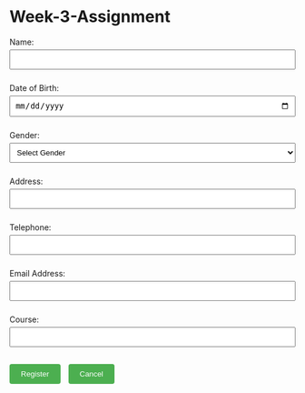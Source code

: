 # Week-3-Assignment
<!DOCTYPE html>
<html lang="en">
<head>
  <meta charset="UTF-8">
  <meta name="viewport" content="width=device-width, initial-scale=1.0">
  <title>Student Registration Form</title>
  <style>
    label {
      display: block;
      margin-bottom: 5px;
    }
    input, select {
      width: 100%;
      padding: 8px;
      margin-bottom: 10px;
      box-sizing: border-box;
    }
    button {
      padding: 10px 20px;
      background-color: #4CAF50;
      color: white;
      border: none;
      border-radius: 4px;
      cursor: pointer;
    }
    button:hover {
      background-color: #45a049;
    }
    .btn-group {
      margin-top: 20px;
    }
    .btn-group button {
      margin-right: 10px;
    }
  </style>
</head>
<body>

<form action="#" method="POST">
  <label for="name">Name:</label>
  <input type="text" id="name" name="name" required>
  
  <label for="dob">Date of Birth:</label>
  <input type="date" id="dob" name="dob" required>
  
  <label for="gender">Gender:</label>
  <select id="gender" name="gender" required>
    <option value="">Select Gender</option>
    <option value="male">Male</option>
    <option value="female">Female</option>
    <option value="other">Other</option>
  </select>
  
  <label for="address">Address:</label>
  <input type="text" id="address" name="address" required>
  
  <label for="telephone">Telephone:</label>
  <input type="tel" id="telephone" name="telephone" required>
  
  <label for="email">Email Address:</label>
  <input type="email" id="email" name="email" required>
  
  <label for="course">Course:</label>
  <input type="text" id="course" name="course" required>
  
  <div class="btn-group">
    <button type="submit" name="submit">Register</button>
    <button type="reset" name="reset">Cancel</button>
  </div>
</form>

</body>
</html>
